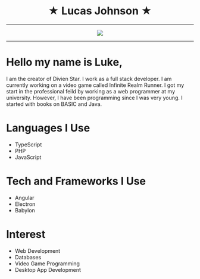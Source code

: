 <h1 align="center">
 &#9733; Lucas Johnson &#9733;
</h1>

---

<p align="center">
<img src="https://divinestarapparel.com/wp-content/uploads/2021/02/logo-small.png"/>
</p>

---

# Hello my name is Luke, 

I am the creator of Divien Star. I work as a full stack developer. 
I am currently working on a video game called Infinite Realm Runner. 
I got my start in the professional feild by working as a web programmer at my university. 
However, I have been programming since I was very young. I started with books on BASIC and Java. 

# Languages I Use
- TypeScript
- PHP
- JavaScript

# Tech and Frameworks I Use
- Angular
- Electron
- Babylon

# Interest
- Web Development
- Databases
- Video Game Programming
- Desktop App Development 

